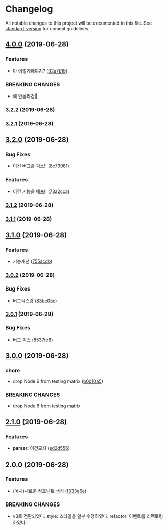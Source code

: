# Changelog

All notable changes to this project will be documented in this file. See [standard-version](https://github.com/conventional-changelog/standard-version) for commit guidelines.

## [4.0.0](https://github.com/feel5ny/google-charts-react/compare/v3.2.2...v4.0.0) (2019-06-28)


### Features

* 아 이렇게해야지? ([02a7b15](https://github.com/feel5ny/google-charts-react/commit/02a7b15))


### BREAKING CHANGES

* 왜 안올라감



### [3.2.2](https://github.com/feel5ny/google-charts-react/compare/v3.2.1...v3.2.2) (2019-06-28)



### [3.2.1](https://github.com/feel5ny/google-charts-react/compare/v3.2.0...v3.2.1) (2019-06-28)



## [3.2.0](https://github.com/feel5ny/google-charts-react/compare/v3.1.2...v3.2.0) (2019-06-28)


### Bug Fixes

* 이건 버그를 픽스!! ([8c73981](https://github.com/feel5ny/google-charts-react/commit/8c73981))


### Features

* 이건 기능을 배포!! ([73a2cca](https://github.com/feel5ny/google-charts-react/commit/73a2cca))



### [3.1.2](https://github.com/feel5ny/google-charts-react/compare/v3.1.1...v3.1.2) (2019-06-28)



### [3.1.1](https://github.com/feel5ny/google-charts-react/compare/v3.1.0...v3.1.1) (2019-06-28)

## [3.1.0](https://github.com/feel5ny/google-charts-react/compare/v3.0.2...v3.1.0) (2019-06-28)

### Features

- 기능개선 ([755acdb](https://github.com/feel5ny/google-charts-react/commit/755acdb))

### [3.0.2](https://github.com/feel5ny/google-charts-react/compare/v3.0.1...v3.0.2) (2019-06-28)

### Bug Fixes

- 버그픽스랑 ([83bc05c](https://github.com/feel5ny/google-charts-react/commit/83bc05c))

### [3.0.1](https://github.com/feel5ny/google-charts-react/compare/v3.0.0...v3.0.1) (2019-06-28)

### Bug Fixes

- 버그 픽스 ([8537fe8](https://github.com/feel5ny/google-charts-react/commit/8537fe8))

## [3.0.0](https://github.com/feel5ny/google-charts-react/compare/v2.1.0...v3.0.0) (2019-06-28)

### chore

- drop Node 6 from testing matrix ([b0d10a5](https://github.com/feel5ny/google-charts-react/commit/b0d10a5))

### BREAKING CHANGES

- drop Node 6 from testing matrix

## [2.1.0](https://github.com/feel5ny/google-charts-react/compare/v2.0.0...v2.1.0) (2019-06-28)

### Features

- **parser:** 이건모지 ([ed2d556](https://github.com/feel5ny/google-charts-react/commit/ed2d556))

## 2.0.0 (2019-06-28)

### Features

- (예시)새로운 컴포넌트 생성 ([f333e6e](https://github.com/feel5ny/google-charts-react/commit/f333e6e))

### BREAKING CHANGES

- v3로 전환되었다.
  style: 스타일을 일부 수정하였다.
  refactor: 이벤트를 리팩토링하였다.
